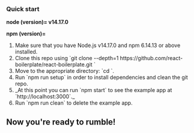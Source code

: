 <h3>Quick start</h3>
<p><b>node (version)= v14.17.0</b></p>
<p><b>npm (version)= </b></p>
<ol>
  <li>  Make sure that you have Node.js v14.17.0 and npm 6.14.13 or above installed.</li>
  <li>  Clone this repo using `git clone --depth=1 https://github.com/react-boilerplate/react-boilerplate.git <YOUR_PROJECT_NAME>`</li>
  <li>  Move to the appropriate directory: `cd <YOUR_PROJECT_NAME>`.</li>
  <li> Run `npm run setup` in order to install dependencies and clean the git repo.<br /></li>
  <li>  _At this point you can run `npm start` to see the example app at `http://localhost:3000`._</li>
  <li>  Run `npm run clean` to delete the example app.</li>
</ol>
<h2>Now you're ready to rumble!</h2>

